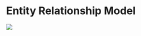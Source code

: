# Entity Relationship Model
![](https://github.com/P-Society-Hackaton-Platzi/hackaton-platzi-master-backend/blob/master/ERM/psociety%20erm.png?raw=true)
